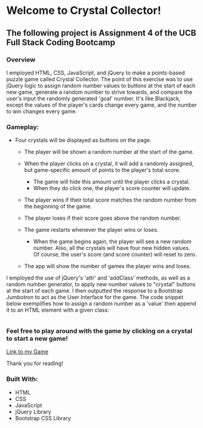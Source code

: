 # Welcome to Crystal Collector!

## The following project is Assignment 4 of the UCB Full Stack Coding Bootcamp

### Overview

I employed HTML, CSS, JavaScript, and jQuery to make a points-based puzzle game called Crystal Collector. The point of this exercise was to use jQuery logic to assign random number values to buttons at the start of each new game, generate a random number to strive towards, and compare the user's input the randomly generated 'goal' number. It's like Blackjack, except the values of the player's cards change every game, and the number to win changes every game.

### Gameplay:

* Four crystals will be displayed as buttons on the page.

   * The player will be shown a random number at the start of the game.

   * When the player clicks on a crystal, it will add a randomly assigned, but game-specific amount of points to the player's total score. 

     * The game will hide this amount until the player clicks a crystal.
     * When they do click one, the player's score counter will update.

   * The player wins if their total score matches the random number from the beginning of the game.

   * The player loses if their score goes above the random number.

   * The game restarts whenever the player wins or loses.

     * When the game begins again, the player will see a new random number. Also, all the crystals will have four new hidden values. Of course, the user's score (and score counter) will reset to zero.

   * The app will show the number of games the player wins and loses. 

 I employed the use of jQuery's 'attr' and 'addClass' methods, as well as a random number generator, to apply new number values to "crystal" buttons at the start of each game. I then outputted the response to a Bootstrap Jumbotron to act as the User Interface for the game. The code snippet below exemplifies how to assign a random number as a 'value' then append it to an HTML element with a given class:

 ``` javascript

 ```
### Feel free to play around with the game by clicking on a crystal to start a new game!

[Link to my Game](https://jacksonsabol.github.io/unit-4-game/)

Thank you for reading!

### Built With:
* HTML
* CSS
* JavaScript
* jQuery Library
* Bootstrap CSS Library

